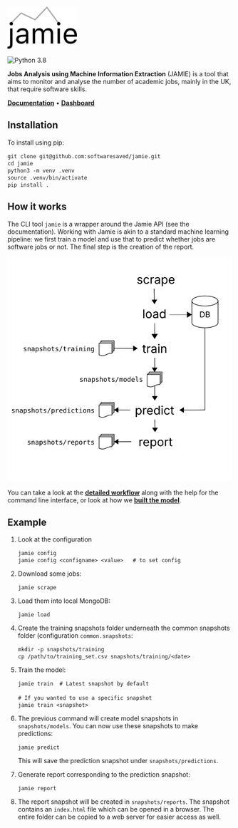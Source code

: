 ![jamie](docs/jamie-small.png)

![Python 3.8](https://github.com/softwaresaved/jamie/workflows/Python%203.8/badge.svg?branch=master)

**Jobs Analysis using Machine Information Extraction** (JAMIE) is a tool that
aims to monitor and analyse the number of academic jobs, mainly in the UK, that
require software skills.

**[Documentation](http://data.trenozoic.net/jamie/docs/)** •
**[Dashboard](http://data.trenozoic.net/jamie/reports/latest/)**

## Installation

To install using pip:

    git clone git@github.com:softwaresaved/jamie.git
    cd jamie
    python3 -m venv .venv
    source .venv/bin/activate
    pip install .

## How it works

The CLI tool `jamie` is a wrapper around the Jamie API (see the documentation).
Working with Jamie is akin to a standard machine learning pipeline: we first
train a model and use that to predict whether jobs are software jobs or not.
The final step is the creation of the report.

![workflow](docs/workflow.svg)

You can take a look at the **[detailed
workflow](http://data.trenozoic.net/jamie/docs/workflow.html)** along with the
help for the command line interface, or look at how we **[built the
model](http://data.trenozoic.net/jamie/docs/methods.html)**.

## Example

1. Look at the configuration

       jamie config
       jamie config <configname> <value>   # to set config

2. Download some jobs:

       jamie scrape

3. Load them into local MongoDB:

       jamie load

4. Create the training snapshots folder underneath the common snapshots folder
   (configuration ``common.snapshots``:

       mkdir -p snapshots/training
       cp /path/to/training_set.csv snapshots/training/<date>

5. Train the model:

       jamie train  # Latest snapshot by default

       # If you wanted to use a specific snapshot
       jamie train <snapshot> 

6. The previous command will create model snapshots in ``snapshots/models``. You
   can now use these snapshots to make predictions:

       jamie predict

   This will save the prediction snapshot under ``snapshots/predictions``.

7. Generate report corresponding to the prediction snapshot:

       jamie report

8. The report snapshot will be created in ``snapshots/reports``. The snapshot
   contains an ``index.html`` file which can be opened in a browser. The entire
   folder can be copied to a web server for easier access as well.
